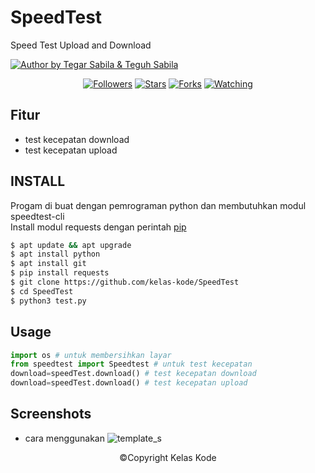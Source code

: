 # SpeedTest
Speed Test Upload and Download


<p align="left">

<a href="#"><img title="Author by Tegar Sabila & Teguh Sabila" src="https://img.shields.io/badge/AUTHOR%20BY-TEGAR%20SABILA-green?colorA=%23ff0000&colorB=%23017e40&style=for-the-badge"></a> 
<p align="center"> 
<a href="https://github.com/kelas-kode/followers">
<img title="Followers" src="https://img.shields.io/github/followers/kelas-kode?color=blue&style=flat-square"></a>
<a href="https://github.com/kelas-kode/SpeedTest/stargazers/">
<img title="Stars" src="https://img.shields.io/github/stars/kelas-kode/SpeedTest?color=red&style=flat-square"></a>
<a href="https://github.com/Dunia-Kode/network/members">
<img title="Forks" src="https://img.shields.io/github/forks/kelas-kode/SpeedTest?color=red&style=flat-square"></a>
<a href="https://github.com/kelas-kode/SpeedTest/watchers"><img title="Watching" src="https://img.shields.io/github/watchers/kelas-kode/SpeedTest?label=Watchers&color=blue&style=flat-square"></a>
</p> 

## Fitur
+ test kecepatan download
+ test kecepatan upload

## INSTALL
Progam di buat dengan pemrograman python
dan membutuhkan modul speedtest-cli<br>
Install modul requests dengan perintah [pip](https://pip.pypa.io/en/stable/)
```bash
$ apt update && apt upgrade
$ apt install python
$ apt install git
$ pip install requests
$ git clone https://github.com/kelas-kode/SpeedTest
$ cd SpeedTest
$ python3 test.py
``` 

## Usage
```python
import os # untuk membersihkan layar
from speedtest import Speedtest # untuk test kecepatan
download=speedTest.download() # test kecepatan download
download=speedTest.download() # test kecepatan upload 
```

## Screenshots
+ cara menggunakan
![template_s](https://github.com/kelas-kode/SpeedTest/blob/main/Screenshot_20210302-040753495.jpg) 
<p align="center">
©Copyright Kelas Kode
</p>
